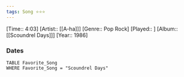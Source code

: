 ```yaml
---
tags: Song ⭐⭐⭐ 
---
```

[Time:: 4:03]
[Artist:: [[A-ha]]]
[Genre:: Pop Rock]
[Played:: ]
[Album:: [[Scoundrel Days]]]
[Year:: 1986]
### Dates
````dataview
TABLE Favorite_Song
WHERE Favorite_Song = "Scoundrel Days"
````